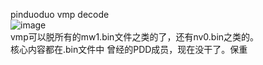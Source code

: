 pinduoduo vmp decode  
![image](https://github.com/F5D4SF65/pinduoduo_vmp_decode/blob/main/sources.png)  
vmp可以脱所有的mw1.bin文件之类的了，还有nv0.bin之类的。  
核心内容都在.bin文件中
曾经的PDD成员，现在没干了。保重
